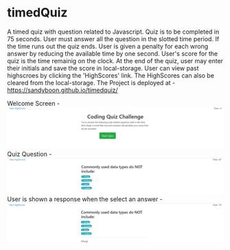 # timedQuiz

A timed quiz with question related to Javascript. Quiz is to be completed in 75 seconds. User must answer all the question in the slotted time period. If the time runs out the quiz ends.
User is given a penalty for each wrong answer by reducing the available time by one second. User's score for the quiz is the time remainig on the clock.
At the end of the quiz, user may enter their initials and save the score in local-storage. User can view past highscroes by clicking the 'HighScores' link. The HighScores can also be cleared from the local-storage.
The Project is deployed at -
https://sandyboon.github.io/timedquiz/

Welcome Screen - 
![Welcome-Screen](./snapshots/welcomeScreen.JPG)
Quiz Question -
![Quiz-Question](./snapshots/quizQuestions.JPG)
User is shown a response when the select an answer -
![Quiz-Question](./snapshots/quizResponse.JPG)
